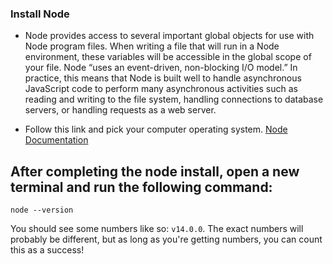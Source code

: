 ### Install Node
* Node provides access to several important global objects for use with Node program files. When writing a file that will run in a Node environment, these variables will be accessible in the global scope of your file.
Node “uses an event-driven, non-blocking I/O model.” In practice, this means that Node is built well to handle asynchronous JavaScript code to perform many asynchronous activities such as reading and writing to the file system, handling connections to database servers, or handling requests as a web server.

* Follow this link and pick your computer operating system. [Node Documentation](https://nodejs.org/en/download/)

## After completing the node install, open a new terminal and run the following command:



``` 
node --version 
```
 You should see some numbers like so: `v14.0.0`. The exact numbers will probably be different, but as long as you're getting numbers, you can count this as a success!